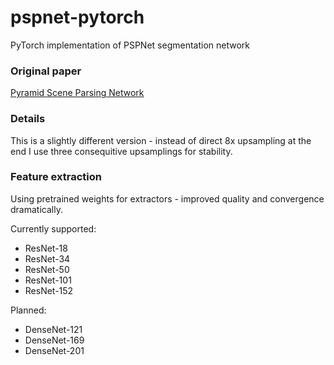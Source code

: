 # pspnet-pytorch
PyTorch implementation of PSPNet segmentation network


### Original paper

 [Pyramid Scene Parsing Network](https://arxiv.org/abs/1612.01105)
 
### Details

This is a slightly different version - instead of direct 8x upsampling at the end I use three consequitive upsamplings for stability. 

### Feature extraction

Using pretrained weights for extractors - improved quality and convergence dramatically.

Currently supported:

* ResNet-18
* ResNet-34
* ResNet-50
* ResNet-101
* ResNet-152

Planned:

* DenseNet-121
* DenseNet-169
* DenseNet-201
